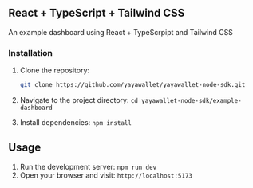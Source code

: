 ## React + TypeScript + Tailwind CSS

An example dashboard using React + TypeScrpipt and Tailwind CSS

### Installation

1. Clone the repository:

   ```bash
   git clone https://github.com/yayawallet/yayawallet-node-sdk.git

   ```

2. Navigate to the project directory: `cd yayawallet-node-sdk/example-dashboard`
3. Install dependencies: `npm install`

## Usage

1. Run the development server: `npm run dev`
2. Open your browser and visit: `http://localhost:5173`
